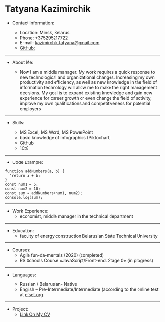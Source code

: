 # Tatyana Kazimirchik

* Contact Information:

    + Location: Minsk, Belarus
    + Phone: +375295217722
    + E-mail: kazimirchik.tatyana@gmail.com
    + [GitHub:](https://github.com/TatyanaKazimirchik/)
           
---  

* About Me:

    + Now I am a middle manager. My work requires a quick response to new technological and organizational changes. Increasing my own productivity and efficiency, as well as new knowledge in the field of information technology will allow me to make the right management decisions. My goal is to expand existing knowledge and gain new experience for career growth or even change the field of activity, improve my own qualifications and competitiveness for potential employers  
  
--- 
 
* Skills:

    + MS Excel, MS Word, MS PowerPoint
    + basic knowledge of infographics (Piktochart)
    + GitHub
    + 1C:8
  
--- 

* Code Example:

```
function addNumbers(a, b) {
  'return a + b;
}
const num1 = 5;
const num2 = 10;
const sum = addNumbers(num1, num2);
console.log(sum);
```  
--- 

* Work Experience:
     + economist, middle manager in the technical department
  
--- 

* Education:
    + faculty of energy construction Belarusian State Technical University
  
--- 

* Courses:
    + Agile fun-da-mentals (2020) (completed)
    + RS Schools Course «JavaScript/Front-end. Stage 0» (in progress)
  
--- 

* Languages:

    + Russian / Belarusian- Native
    + English – Pre-Intermediate/Intermediate (according to the online test at [efset.org](https://www.efset.org/)
  
--- 

* Project:
    + [Link On My CV](https://tatyanakazimirchik.github.io/rsschool-cv/cv)

